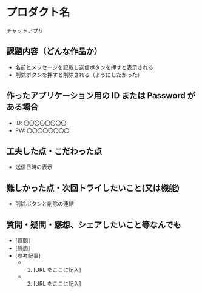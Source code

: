 # プロダクト名

チャットアプリ

## 課題内容（どんな作品か）

- 名前とメッセージを記載し送信ボタンを押すと表示される
- 削除ボタンを押すと削除される（ようにしたかった）

## 作ったアプリケーション用の ID または Password がある場合

- ID: 〇〇〇〇〇〇〇〇
- PW: 〇〇〇〇〇〇〇〇

## 工夫した点・こだわった点

- 送信日時の表示


## 難しかった点・次回トライしたいこと(又は機能)

- 削除ボタンと削除の連結


## 質問・疑問・感想、シェアしたいこと等なんでも

- [質問]
- [感想]
- [参考記事]
  - 1. [URL をここに記入]
  - 2. [URL をここに記入]
